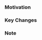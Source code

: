 ### Motivation

<!--요구 사항 또는 작업 동기-->

### Key Changes

<!--주요한 변화들-->

### Note

<!--참고 사항 및 추가로 작성하고 싶은 내용-->

<!--관련 이슈 있을 경우-->
<!--Close #{이슈번호}-->
